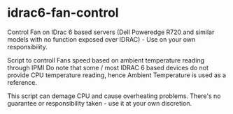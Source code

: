 # idrac6-fan-control
Control Fan on IDrac 6 based servers (Dell Poweredge R720 and similar models with no function exposed over IDRAC) - Use on your own responsibility.

Script to controll Fans speed based on ambient temperature reading through IPMI
Do note that some / most IDRAC 6 based devices do not provide CPU temperature reading, hence Ambient Temperature is used as a reference. 

This script can demage CPU and cause overheating problems. There's no guarantee or responsibility taken - use it at your own discretion.
